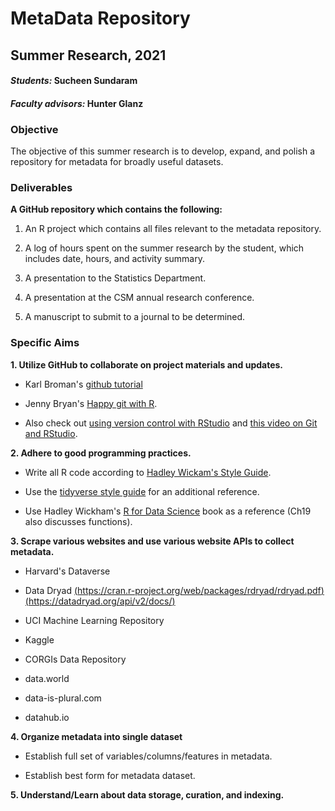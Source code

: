 # MetaData Repository
## Summer Research, 2021

#### _Students:_ Sucheen Sundaram

#### _Faculty advisors:_ Hunter Glanz

### Objective

The objective of this summer research is to develop, expand, and polish a repository for metadata for broadly useful datasets.

### Deliverables

**A GitHub repository which contains the following:**

1.  An R project which contains all files relevant to the metadata repository.

2.  A log of hours spent on the summer research by the student, which includes date, hours, and activity summary.

3.  A presentation to the Statistics Department.

4.  A presentation at the CSM annual research conference.

5.  A manuscript to submit to a journal to be determined.

### Specific Aims

**1.  Utilize GitHub to collaborate on project materials and updates.**

  * Karl Broman's [github tutorial](http://kbroman.org/github_tutorial/)

  * Jenny Bryan's [Happy git with R](http://happygitwithr.com/).
  
  * Also check out [using version control with RStudio](https://support.rstudio.com/hc/en-us/articles/200532077-Version-Control-with-Git-and-SVN) and [this video on Git and RStudio](https://www.rstudio.com/resources/webinars/rstudio-essentials-webinar-series-managing-part-2/).


**2.  Adhere to good programming practices.**
  
  * Write all R code according to [Hadley Wickam's Style Guide](http://adv-r.had.co.nz/Style.html).
  
  * Use the [tidyverse style guide](http://style.tidyverse.org/) for an additional reference.
  
  * Use Hadley Wickham's [R for Data Science](http://r4ds.had.co.nz/) book as a reference (Ch19 also discusses functions).
  
  
  **3.  Scrape various websites and use various website APIs to collect metadata.**  

  *  Harvard's Dataverse
  
  *  Data Dryad [(https://cran.r-project.org/web/packages/rdryad/rdryad.pdf)](https://cran.r-project.org/web/packages/rdryad/rdryad.pdf)[(https://datadryad.org/api/v2/docs/)](https://datadryad.org/api/v2/docs/)
  
  *  UCI Machine Learning Repository
  
  *  Kaggle
  
  *  CORGIs Data Repository
  
  *  data.world
  *  data-is-plural.com
  *  datahub.io
  
  
   **4.  Organize metadata into single dataset**
  
  *  Establish full set of variables/columns/features in metadata.
  
  *  Establish best form for metadata dataset. 
  
  
  **5. Understand/Learn about data storage, curation, and indexing.**
  
  
